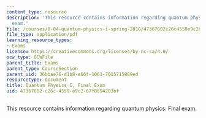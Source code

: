 ```yaml
---
content_type: resource
description: 'This resource contains information regarding quantum physics: Final
  exam.'
file: /courses/8-04-quantum-physics-i-spring-2016/47367602c26c4559e9c267f8694203bf_MIT8_04S16_FinalTest_2015.pdf
file_type: application/pdf
learning_resource_types:
- Exams
license: https://creativecommons.org/licenses/by-nc-sa/4.0/
ocw_type: OCWFile
parent_title: Exams
parent_type: CourseSection
parent_uid: 36bbae76-d1b8-a66f-1061-7015715889ed
resourcetype: Document
title: Quantum Physics I, Final Exam
uid: 47367602-c26c-4559-e9c2-67f8694203bf
---
```

This resource contains information regarding quantum physics: Final exam.